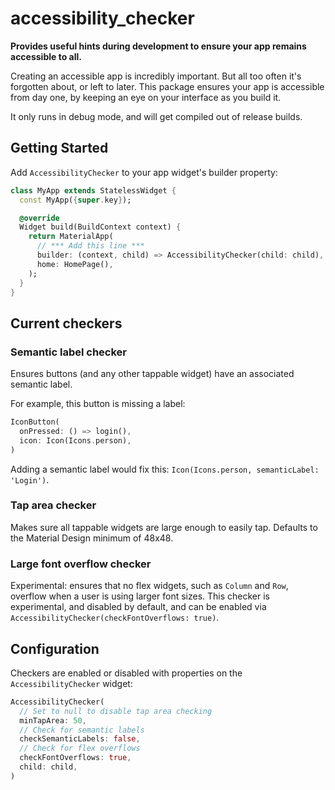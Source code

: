 # accessibility_checker

**Provides useful hints during development to ensure your app remains accessible to all.**

Creating an accessible app is incredibly important. But all too often it's forgotten about, or left to later. This package ensures your app is accessible from day one, by keeping an eye on your interface as you build it.

It only runs in debug mode, and will get compiled out of release builds.

## Getting Started

Add `AccessibilityChecker` to your app widget's builder property:

```dart
class MyApp extends StatelessWidget {
  const MyApp({super.key});

  @override
  Widget build(BuildContext context) {
    return MaterialApp(
      // *** Add this line ***
      builder: (context, child) => AccessibilityChecker(child: child),
      home: HomePage(),
    );
  }
}
```

## Current checkers

### Semantic label checker

Ensures buttons (and any other tappable widget) have an associated semantic label.

For example, this button is missing a label:

```dart
IconButton(
  onPressed: () => login(),
  icon: Icon(Icons.person),
)
```

Adding a semantic label would fix this: `Icon(Icons.person, semanticLabel: 'Login')`.

### Tap area checker

Makes sure all tappable widgets are large enough to easily tap. Defaults to the Material Design minimum of 48x48.

### Large font overflow checker

Experimental: ensures that no flex widgets, such as `Column` and `Row`, overflow when a user is using larger font sizes. This checker is experimental, and disabled by default, and can be enabled via `AccessibilityChecker(checkFontOverflows: true)`.

## Configuration

Checkers are enabled or disabled with properties on the `AccessibilityChecker` widget:

```dart
AccessibilityChecker(
  // Set to null to disable tap area checking
  minTapArea: 50,
  // Check for semantic labels
  checkSemanticLabels: false,
  // Check for flex overflows
  checkFontOverflows: true,
  child: child,
)
```
